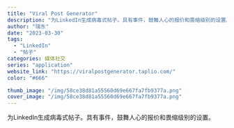 ```yaml
---
title: "Viral Post Generator"
description: "为LinkedIn生成病毒式帖子。具有事件，鼓舞人心的报价和畏缩级别的设置。 "
author: "瑞东"
date: "2023-03-30"
tags:
  - "LinkedIn"
  - "帖子"
categories: 媒体社交
series: "application"
website_link: "https://viralpostgenerator.taplio.com/"
color: "#666"

thumb_image: "/img/58ce38d81a55560d69e667fa7fb9377a.png"
cover_image: "/img/58ce38d81a55560d69e667fa7fb9377a.png"
---
```


为LinkedIn生成病毒式帖子。具有事件，鼓舞人心的报价和畏缩级别的设置。 